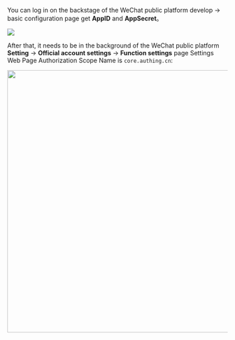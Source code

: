 <IntegrationDetailCard title="Create a service account on WeChat public platform">

You can log in on the backstage of the WeChat public platform develop -> basic configuration page get **AppID** and **AppSecret**。

![](~@imagesEnUs/connections/wechatMp_1.png)

After that, it needs to be in the background of the WeChat public platform **Setting** -> **Official account settings** -> **Function settings** page Settings Web Page Authorization Scope Name is `core.authing.cn`:

<img src="~@imagesEnUs/connections/wechatMp_2.png" alt="" height="600"/>


</IntegrationDetailCard>